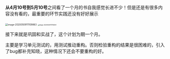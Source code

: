 **从4月10号到5月10号**之间看了一个月的书自我感觉长进不少！但是还是有很多内容没有看的，最重要的环节实践还没有好好展示

<img src="../../../Personal/images/README/image-20200509111109863.png" alt="image-20200509111109863" style="zoom: 50%;" />

<img src="../../../Personal/images/README/image-20200509111116004.png" alt="image-20200509111116004" style="zoom:30%;" />

接下来就是巩固和实战了，这个计划为期一个月。

主要是学习单元测试的，用测试推动重构。否则检验重构的结果是很困难的，引入了bug都补充知晓，这种情况下还会不要重构的好。